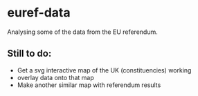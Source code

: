# euref-data
Analysing some of the data from the EU referendum.

## Still to do:
* Get a svg interactive map of the UK (constituencies) working
* overlay data onto that map
* Make another similar map with referendum results
